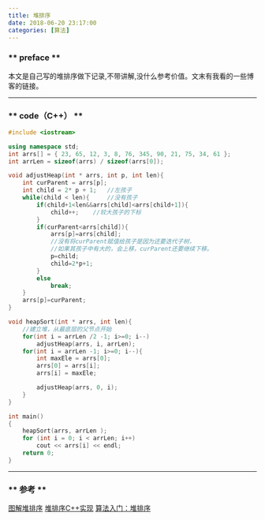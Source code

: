 ```yaml
---
title: 堆排序
date: 2018-06-20 23:17:00
categories: [算法]
---
```


###  ** preface **

本文是自己写的堆排序做下记录,不带讲解,没什么参考价值。文末有我看的一些博客的链接。

************************** 
###  ** code（C++） **

```c++
#include <iostream>

using namespace std;
int arrs[] = { 23, 65, 12, 3, 8, 76, 345, 90, 21, 75, 34, 61 };
int arrLen = sizeof(arrs) / sizeof(arrs[0]);

void adjustHeap(int * arrs, int p, int len){
    int curParent = arrs[p];
    int child = 2* p + 1;   //左孩子
    while(child < len){     //没有孩子
        if(child+1<len&&arrs[child]<arrs[child+1]){
            child++;    //较大孩子的下标
        }
        if(curParent<arrs[child]){
            arrs[p]=arrs[child];
            //没有将curParent赋值给孩子是因为还要迭代子树，
            //如果其孩子中有大的，会上移，curParent还要继续下移。
            p=child;
            child=2*p+1;
        }
        else
            break;
    }
    arrs[p]=curParent;
}

void heapSort(int * arrs, int len){
    //建立堆，从最底层的父节点开始
    for(int i = arrLen /2 -1; i>=0; i--)
        adjustHeap(arrs, i, arrLen);
    for(int i = arrLen -1; i>=0; i--){
        int maxEle = arrs[0];
        arrs[0] = arrs[i];
        arrs[i] = maxEle;

        adjustHeap(arrs, 0, i);
    }
}

int main()
{
    heapSort(arrs, arrLen );
    for (int i = 0; i < arrLen; i++)
        cout << arrs[i] << endl;
    return 0;
}

```


************************** 

###  ** 参考 **

[图解堆排序](https://www.cnblogs.com/MOBIN/p/5374217.html)
[堆排序C++实现](https://segmentfault.com/a/1190000002466215)
[算法入门：堆排序](https://www.jianshu.com/p/1cfdcee48003)
